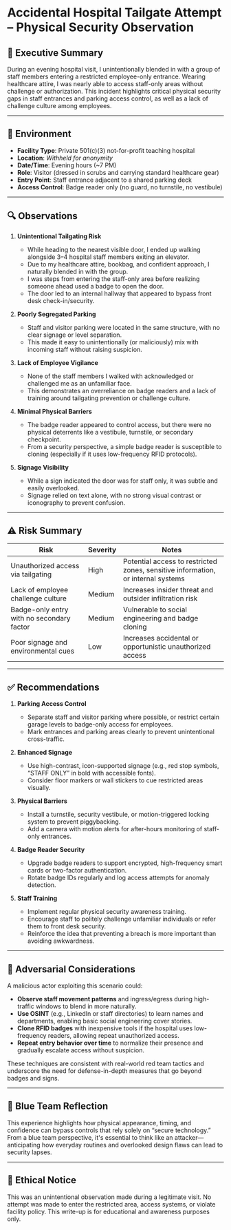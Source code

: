 # Accidental Hospital Tailgate Attempt – Physical Security Observation

## 📝 Executive Summary

During an evening hospital visit, I unintentionally blended in with a group of staff members entering a restricted employee-only entrance. Wearing healthcare attire, I was nearly able to access staff-only areas without challenge or authorization. This incident highlights critical physical security gaps in staff entrances and parking access control, as well as a lack of challenge culture among employees.

---

## 📍 Environment

- **Facility Type**: Private 501(c)(3) not-for-profit teaching hospital
- **Location**: *Withheld for anonymity*
- **Date/Time**: Evening hours (~7 PM)
- **Role**: Visitor (dressed in scrubs and carrying standard healthcare gear)
- **Entry Point**: Staff entrance adjacent to a shared parking deck
- **Access Control**: Badge reader only (no guard, no turnstile, no vestibule)

---

## 🔍 Observations

1. **Unintentional Tailgating Risk**
   - While heading to the nearest visible door, I ended up walking alongside 3–4 hospital staff members exiting an elevator.
   - Due to my healthcare attire, bookbag, and confident approach, I naturally blended in with the group.
   - I was steps from entering the staff-only area before realizing someone ahead used a badge to open the door.
   - The door led to an internal hallway that appeared to bypass front desk check-in/security.

2. **Poorly Segregated Parking**
   - Staff and visitor parking were located in the same structure, with no clear signage or level separation.
   - This made it easy to unintentionally (or maliciously) mix with incoming staff without raising suspicion.

3. **Lack of Employee Vigilance**
   - None of the staff members I walked with acknowledged or challenged me as an unfamiliar face.
   - This demonstrates an overreliance on badge readers and a lack of training around tailgating prevention or challenge culture.

4. **Minimal Physical Barriers**
   - The badge reader appeared to control access, but there were no physical deterrents like a vestibule, turnstile, or secondary checkpoint.
   - From a security perspective, a simple badge reader is susceptible to cloning (especially if it uses low-frequency RFID protocols).

5. **Signage Visibility**
   - While a sign indicated the door was for staff only, it was subtle and easily overlooked.
   - Signage relied on text alone, with no strong visual contrast or iconography to prevent confusion.

---

## ⚠️ Risk Summary

| Risk | Severity | Notes |
|------|----------|-------|
| Unauthorized access via tailgating | High | Potential access to restricted zones, sensitive information, or internal systems |
| Lack of employee challenge culture | Medium | Increases insider threat and outsider infiltration risk |
| Badge-only entry with no secondary factor | Medium | Vulnerable to social engineering and badge cloning |
| Poor signage and environmental cues | Low | Increases accidental or opportunistic unauthorized access |

---

## ✅ Recommendations

1. **Parking Access Control**
   - Separate staff and visitor parking where possible, or restrict certain garage levels to badge-only access for employees.
   - Mark entrances and parking areas clearly to prevent unintentional cross-traffic.

2. **Enhanced Signage**
   - Use high-contrast, icon-supported signage (e.g., red stop symbols, “STAFF ONLY” in bold with accessible fonts).
   - Consider floor markers or wall stickers to cue restricted areas visually.

3. **Physical Barriers**
   - Install a turnstile, security vestibule, or motion-triggered locking system to prevent piggybacking.
   - Add a camera with motion alerts for after-hours monitoring of staff-only entrances.

4. **Badge Reader Security**
   - Upgrade badge readers to support encrypted, high-frequency smart cards or two-factor authentication.
   - Rotate badge IDs regularly and log access attempts for anomaly detection.

5. **Staff Training**
   - Implement regular physical security awareness training.
   - Encourage staff to politely challenge unfamiliar individuals or refer them to front desk security.
   - Reinforce the idea that preventing a breach is more important than avoiding awkwardness.

---

## 👤 Adversarial Considerations

A malicious actor exploiting this scenario could:
- **Observe staff movement patterns** and ingress/egress during high-traffic windows to blend in more naturally.
- **Use OSINT** (e.g., LinkedIn or staff directories) to learn names and departments, enabling basic social engineering cover stories.
- **Clone RFID badges** with inexpensive tools if the hospital uses low-frequency readers, allowing repeat unauthorized access.
- **Repeat entry behavior over time** to normalize their presence and gradually escalate access without suspicion.

These techniques are consistent with real-world red team tactics and underscore the need for defense-in-depth measures that go beyond badges and signs.

---

## 🧠 Blue Team Reflection

This experience highlights how physical appearance, timing, and confidence can bypass controls that rely solely on “secure technology.” From a blue team perspective, it's essential to think like an attacker—anticipating how everyday routines and overlooked design flaws can lead to security lapses.

---

## 🛑 Ethical Notice

This was an unintentional observation made during a legitimate visit. No attempt was made to enter the restricted area, access systems, or violate facility policy. This write-up is for educational and awareness purposes only.
